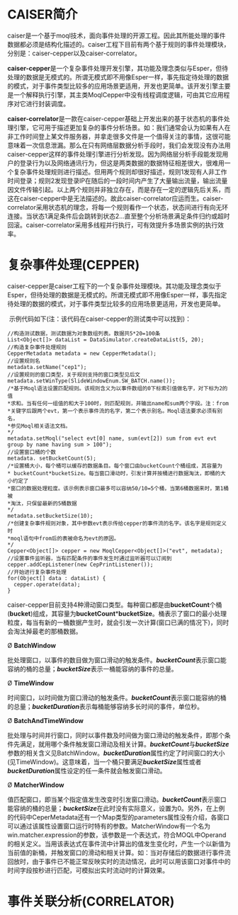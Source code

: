 # CAISER简介

​	caiser是一个基于moql技术，面向事件处理的开源工程。因此其所能处理的事件数据都必须是结构化描述的。caiser工程下目前有两个基于规则的事件处理模块，分别是：caiser-cepper以及caiser-correlator。

​	**caiser-cepper**是一个复杂事件处理开发引擎，其功能及理念类似与Esper，但待处理的数据是无模式的。所谓无模式即不用像Esper一样，事先指定待处理的数据的模式，对于事件类型比较多的应用场景更适用，开发也更简单。该开发引擎主要是一个解释执行引擎，其主类MoqlCepper中没有线程调度逻辑，可由其它应用程序对它进行封装调度。

​	**caiser-correlator**是一款在caiser-cepper基础上开发出来的基于状态机的事件处理引擎，它可用于描述更加复杂的事件分析场景。如：我们通常会认为如果有人在非工作时间登上某文件服务器，并拿走很多文件是一个值得关注的事情，这很可能意味着一次信息泄漏。那么在只有网络层数据分析手段时，我们会发现没有办法用caiser-cepper这样的事件处理引擎进行分析发现。因为网络层分析手段能发现用户的登录行为以及网络通讯行为，但这是两类数据的数据特征相差很大，很难用一个复杂事件处理规则进行描述。但用两个规则却很好描述，规则1发现有人非工作时间登录；规则2发现登录IP在随后的一段时间内产生了大量输出流量，输出流量因文件传输引起。以上两个规则并非独立存在，而是存在一定的逻辑先后关系，而这在caiser-cepper中是无法描述的。故此caiser-correlator应运而生。caiser-correlator采用状态机的理念，将每一个规则看作一个状态，状态间进行有向无环连接。当状态1满足条件后会跳转到状态2…直至整个分析场景满足条件归约或超时回滚。caiser-correlator采用多线程并行执行，可有效提升多场景实例的执行效率。

# 复杂事件处理(CEPPER)

​	caiser-cepper是caiser工程下的一个复杂事件处理模块。其功能及理念类似于Esper，但待处理的数据是无模式的。所谓无模式即不用像Esper一样，事先指定待处理的数据的模式，对于事件类型比较多的应用场景更适用，开发也更简单。

​	示例代码如下(注：该代码在caiser-cepper的测试类中可以找到)：

```
//构造测试数据，测试数据为对象数组列表。数据共5*20=100条
List<Object[]> dataList = DataSimulator.createDataList(5, 20);
//构造复杂事件处理规则
CepperMetadata metadata = new CepperMetadata();
//设置规则名
metadata.setName("cep1");
//设置规则的窗口类型，关于规则支持的窗口类型见后文
metadata.setWinType(SlideWindowEnum.SW_BATCH.name());
/*基于Moql语法设置匹配规则。该规则含义为以事件数组的0下标索引值做名字，对下标为2的值
*求和。当有任何一组值的和大于100时，则匹配规则，并输出name和sum两个字段。注：from
*关键字后跟两个evt，第一个表示事件流的名字，第二个表示别名。Moql语法要求必须有别名，
*参见Moql相关语法文档。
*/
metadata.setMoql("select evt[0] name, sum(evt[2]) sum from evt evt group by name having sum > 100");
//设置窗口桶的个数 
metadata. setBucketCount(5);
/*设置桶大小，每个桶可以缓存的数据条目。每个窗口由bucketCount个桶组成，其容量为
* bucketCount*bucketSize。每当窗口滑动时，引发计算并按桶进行数据淘汰，即桶的大小约定了
*窗口的数据处理粒度。该示例表示窗口最多可以容纳50/10=5个桶，当第6桶数据来时，第1桶被
*淘汰，只保留最新的5桶数据
*/
metadata.setBucketSize(10);
/*创建复杂事件规则对象，其中参数evt表示传给cepper的事件流的名字。该名字是规则定义时
*moql语句中from后的表被命名为evt的原因。
*/
Cepper<Object[]> cepper = new MoqlCepper<Object[]>("evt", metadata);
//设置事件监听器，当有匹配条件的事件发生时通过监听器可以订阅到
cepper.addCepListener(new CepPrintListener());
//开始进行复杂事件处理
for(Object[] data : dataList) {
  cepper.operate(data);
}
```

​	caiser-cepper目前支持4种滑动窗口类型。每种窗口都是由**bucketCount**个桶(**bucket**)组成，其容量为**bucketCount*****bucketSize**。桶表示了窗口的最小处理粒度，每当有新的一桶数据产生时，就会引发一次计算(窗口已满的情况下)，同时会淘汰掉最老的那桶数据。

Ø  **BatchWindow**

​	批处理窗口，以事件的数目做为窗口滑动的触发条件。***bucketCount***表示窗口能容纳的桶的总量；***bucketSize***表示一桶能容纳的事件的总量。

Ø  **TimeWindow**

​	时间窗口，以时间做为窗口滑动的触发条件。***bucketCount***表示窗口能容纳的桶的总量；***bucketDuration***表示每桶能够容纳多长时间的事件，单位秒。

Ø  **BatchAndTimeWindow**

​	批处理与时间并行窗口，同时以事件数及时间做为窗口滑动的触发条件，即那个条件先满足，就用哪个条件触发窗口滑动及相关计算。***bucketCount***与***bucketSize***参数的相关含义见BatchWindow。***bucketDuration***属性约定了时间窗口的大小(见TimeWindow)。这意味着，当一个桶只要满足***bucketSize***属性或者***bucketDuration***属性设定的任一条件就会触发窗口滑动。

Ø  **MatcherWindow**

​	值匹配窗口，即当某个指定值发生改变时引发窗口滑动。***bucketCount***表示窗口能容纳的桶的总量；***bucketSize***在此时没有实际意义，设置为0。另外，在上例的代码中CeperMetadata还有一个Map类型的parameters属性没有介绍，各窗口可以通过该属性设置窗口运行时特有的参数。MatcherWindow有一个名为win.matcher.expression的参数，该参数是一个表达式，符合MOQL中Operand的相关定义。当用该表达式在事件流中计算出的值发生变化时，产生一个以新值为当前值的新桶，并触发窗口的滑动和相关计算。如：当对存储后的数据进行事件流回放时，由于事件已不能正常反映实时的流动情况，此时可以用该窗口对事件中的时间字段按秒进行匹配，可模拟出实时流动时的计算效果。

# 事件关联分析(CORRELATOR)